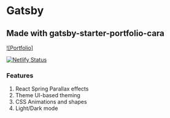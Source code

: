 # Gatsby

## Made with gatsby-starter-portfolio-cara
[![Portfolio]](https://img.shields.io/badge/Gatsby-Portfolio-brightgreen)

[![Netlify Status](https://api.netlify.com/api/v1/badges/56728106-fb0b-42fc-8779-b7750d2e69f5/deploy-status)](https://app.netlify.com/sites/gatsbee-g1/deploys)

### Features

1. React Spring Parallax effects
2. Theme UI-based theming
3. CSS Animations and shapes
4. Light/Dark mode


